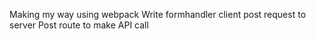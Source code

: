 Making my way using webpack
Write formhandler client post request to server
Post route to make API call